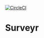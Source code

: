 [![CircleCI](https://circleci.com/gh/Dev7studios/surveyr.svg?style=svg&circle-token=1541293007a8f12772a3e1ad402943256e8201e2)](https://circleci.com/gh/Dev7studios/surveyr)

# Surveyr
